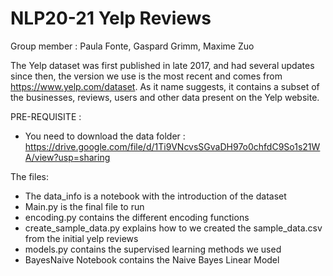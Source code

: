 # NLP20-21 Yelp Reviews

Group member : Paula Fonte, Gaspard Grimm, Maxime Zuo

The Yelp dataset was first published in late 2017, and had several updates since then, the version we use is the most recent and comes from https://www.yelp.com/dataset. As it name suggests, it contains a subset of the businesses, reviews, users and other data present on the Yelp website. 

PRE-REQUISITE : 
- You need to download the data folder : https://drive.google.com/file/d/1Ti9VNcvsSGvaDH97o0chfdC9So1s21WA/view?usp=sharing

The files: 
- The data_info is a notebook with the introduction of the dataset
- Main.py is the final file to run 
- encoding.py contains the different encoding functions 
- create_sample_data.py explains how to we created the sample_data.csv from the initial yelp reviews
- models.py contains the supervised learning methods we used
- BayesNaive Notebook contains the Naive Bayes Linear Model 
